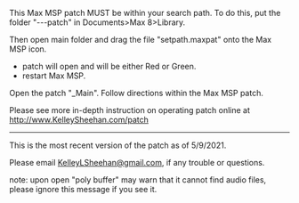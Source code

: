 
This Max MSP patch MUST be within your search path. 
To do this, put the folder "---patch" in Documents>Max 8>Library.

Then open main folder and drag the file "setpath.maxpat" onto the Max MSP icon. 
 - patch will open and will be either Red or Green. 
 - restart Max MSP.


Open the patch "_Main". 
Follow directions within the Max MSP patch.

Please see more in-depth instruction on operating patch online at http://www.KelleySheehan.com/patch

-------------------------------------------------------------------------------
This is the most recent version of the patch as of 5/9/2021.

Please email KelleyLSheehan@gmail.com, if any trouble or questions.





note: upon open "poly buffer" may warn that it cannot find audio files, please ignore this message if you see it.
